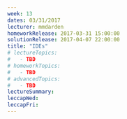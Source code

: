 ```yaml
---
week: 13
dates: 03/31/2017
lecturer: mmdarden
homeworkRelease: 2017-03-31 15:00:00
solutionRelease: 2017-04-07 22:00:00
title: "IDEs"
# lectureTopics:
#   - TBD
# homeworkTopics:
#   - TBD
# advancedTopics:
#   - TBD
lectureSummary:
leccapWed:
leccapFri:
---
```

